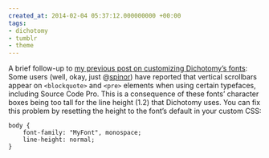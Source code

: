 ```yaml
---
created_at: 2014-02-04 05:37:12.000000000 +00:00
tags:
- dichotomy
- tumblr
- theme
---
```


A brief follow-up to [my previous post on customizing Dichotomy’s
fonts](http://blog.room208.org/post/74988251163): Some users (well,
okay, just @[spinor](http://spinor.tumblr.com/)) have reported that
vertical scrollbars appear on `<blockquote>` and `<pre>` elements when
using certain typefaces, including Source Code Pro. This is a
consequence of these fonts’ character boxes being too tall for the line
height (1.2) that Dichotomy uses. You can fix this problem by resetting
the height to the font’s default in your custom CSS:

    body {
        font-family: "MyFont", monospace;
        line-height: normal;
    }
